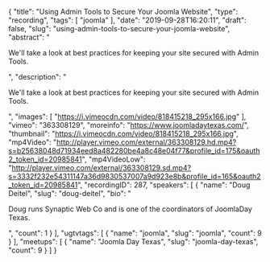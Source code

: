 {
  "title": "Using Admin Tools to Secure Your Joomla Website",
  "type": "recording",
  "tags": [
    "joomla"
  ],
  "date": "2019-09-28T16:20:11",
  "draft": false,
  "slug": "using-admin-tools-to-secure-your-joomla-website",
  "abstract": "<p>We'll take a look at best practices for keeping your site secured with Admin Tools.</p>",
  "description": "<p>We'll take a look at best practices for keeping your site secured with Admin Tools.</p>",
  "images": [
    "https://i.vimeocdn.com/video/818415218_295x166.jpg"
  ],
  "vimeo": "363308129",
  "moreinfo": "https://www.joomladaytexas.com/",
  "thumbnail": "https://i.vimeocdn.com/video/818415218_295x166.jpg",
  "mp4Video": "http://player.vimeo.com/external/363308129.hd.mp4?s=b25638048d71934eed8a482280be4a8c48e04f77&profile_id=175&oauth2_token_id=20985841",
  "mp4VideoLow": "http://player.vimeo.com/external/363308129.sd.mp4?s=3332f232e54311147a36d9830537007a9d923e8b&profile_id=165&oauth2_token_id=20985841",
  "recordingID": 287,
  "speakers": [
    {
      "name": "Doug Deitel",
      "slug": "doug-deitel",
      "bio": "<p>Doug runs Synaptic Web Co and is one of the coordinators of JoomlaDay Texas.</p>",
      "count": 1
    }
  ],
  "ugtvtags": [
    {
      "name": "joomla",
      "slug": "joomla",
      "count": 9
    }
  ],
  "meetups": [
    {
      "name": "Joomla Day Texas",
      "slug": "joomla-day-texas",
      "count": 9
    }
  ]
}